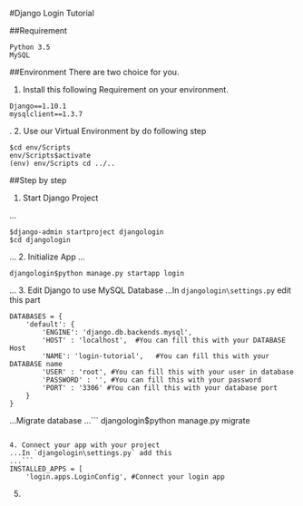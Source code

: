 #Django Login Tutorial

##Requirement
```
Python 3.5
MySQL
```
##Environment
There are two choice for you.

1. Install this following Requirement on your environment.

```
Django==1.10.1
mysqlclient==1.3.7
```
.
2. Use our Virtual Environment by do following step
```
$cd env/Scripts
env/Scripts$activate
(env) env/Scripts cd ../..
```

##Step by step
1. Start Django Project

...
```
$django-admin startproject djangologin
$cd djangologin
```
...
2. Initialize App
...
```
djangologin$python manage.py startapp login
```
...
3. Edit Django to use MySQL Database
...In `djangologin\settings.py` edit this part  
```
DATABASES = {
    'default': {
        'ENGINE': 'django.db.backends.mysql',
        'HOST' : 'localhost',  #You can fill this with your DATABASE Host
        'NAME': 'login-tutorial',   #You can fill this with your DATABASE name
        'USER' : 'root', #You can fill this with your user in database
        'PASSWORD' : '', #You can fill this with your password
        'PORT' : '3306' #You can fill this with your database port
    }
}
```
...Migrate database
...```
djangologin$python manage.py migrate
```

4. Connect your app with your project
...In `djangologin\settings.py` add this
...```
INSTALLED_APPS = [
    'login.apps.LoginConfig', #Connect your login app
```

5.
